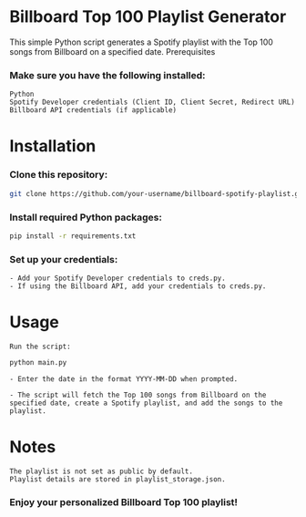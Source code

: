 # Billboard Top 100 Playlist Generator

This simple Python script generates a Spotify playlist with the Top 100 songs from Billboard on a specified date.
Prerequisites

### Make sure you have the following installed:

    Python
    Spotify Developer credentials (Client ID, Client Secret, Redirect URL)
    Billboard API credentials (if applicable)

# Installation

### Clone this repository:

```bash
git clone https://github.com/your-username/billboard-spotify-playlist.git
```
### Install required Python packages:

```bash
pip install -r requirements.txt
```
### Set up your credentials:
    - Add your Spotify Developer credentials to creds.py.
    - If using the Billboard API, add your credentials to creds.py.

# Usage

    Run the script:

```bash
python main.py
```
    - Enter the date in the format YYYY-MM-DD when prompted.

    - The script will fetch the Top 100 songs from Billboard on the specified date, create a Spotify playlist, and add the songs to the playlist.

# Notes

    The playlist is not set as public by default.
    Playlist details are stored in playlist_storage.json.

### Enjoy your personalized Billboard Top 100 playlist!
